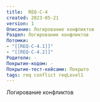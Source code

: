 ```yaml
---
title:  REQ-C-4
created: 2023-05-21
version: 1
Описание: Логирование конфликтов
Раздел: Логирование конфликтов
Потомки:
- "[[REQ-C-4.1]]"
- "[[REQ-C-4.2]]"
Родители: -
Покрытие-кодом: -
Покрытие-тест-кейсами: Покрыто
tags: req conflict reqLevel1
---
```


Логирование конфликтов

